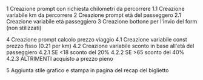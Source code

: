 1 Creazione prompt con richiesta chilometri da percorrere
    1.1 Creazione variabile km da percorrere 
2 Creazione prompt età del passeggero 
    2.1 Creazione variabile età passeggiero
3 Creazione bottone per l'invio del form (non stilizzati)

4 Creazione prompt calcolo prezzo viaggio
    4.1 Creazione variabile const prezzo fisso (0.21 per km)
    4.2 Creazione variabile sconto in base all'età del passeggiero
        4.2.1 SE <18 sconto del 20%
        4.2.2 SE >65 sconto del 40% 
        4.2.3 ALTRIMENTI acquisto a prezzo pieno

5 Aggiunta stile grafico e stampa in pagina del recap del biglietto